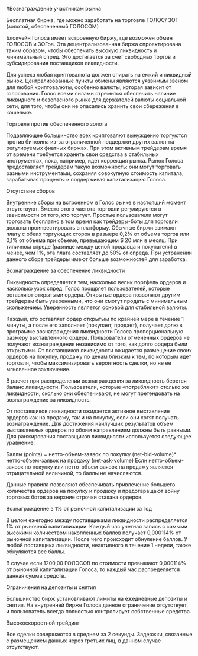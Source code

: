 #Вознаграждение участникам рынка

Бесплатная биржа, где можно заработать на торговле ГОЛОС/ ЗОГ (золотой, обеспеченный ГОЛОСОМ) 

Блокчейн Голоса имеет встроенную биржу, где возможен обмен ГОЛОСОВ и ЗОГов. Эта децентрализованная биржа спроектирована таким образом, чтобы обеспечить высокую ликвидность и минимальный спред. Это достигается за счет свободных торгов и субсидирования поставщиков ликвидности.

Для успеха любая криптовалюта должен опирать на емкий и ликвидный рынок. Централизованные пункты обмены являются уязвимым звеном для любой криптовалюты, особенно валюты, которая зависит от голосования. Голос всеми силами стремится обеспечить наличие ликвидного и безопасного рынка для держателей валюты социальной сети, для того, чтобы они не опасались хранить свои сбережения в кошельке. 

Торговля против обеспеченного золота 

Подавляющее большинство всех криптовалют вынужденно торгуются против биткоина из-за ограниченной поддержки других валют на регулируемых фиатных биржах. При этом активным трейдерам время от времени требуется хранить свои средства в стабильных инструментах, пока, например, идет коррекция рынка. Рынок Голоса предоставляет трейдерам такую возможность: они могут торговать разными инструментами, сохраняя совокупную стоимость капитала, зарабатывая проценты и поддерживая капитализацию Голоса.

Отсутствие сборов

Внутренние сборы на встроенном в Голос рынке в настоящий момент отсутствуют. Вместо этого частота торговли регулируются в зависимости от того, кто торгует. Простые пользователи могут торговать бесплатно в том время как трейдеры-боты для торговли должны проинвестировать в платформу. Обычные биржи взимают плату с обеих торгующих сторон в размере 0,2% от объема торгов или 0,1% от объема при объеме, превышающем $ 20 млн в месяц. При типичном спреде (разнице между ценой продавца и покупателя) в менее, чем 1%, эта плата составляет до 50% от спреда. При устранении данного сбора трейдеры имеют больше возможностей для заработка. 

Вознаграждение за обеспечение ликвидности

Ликвидность определяется тем, насколько велик портфель ордеров и насколько узок спред. Голос поощряет пользователей, которые оставляют открытыми ордера. Открытые ордера позволяют другим трейдерам быть уверенными, что они смогут продать с минимальным скольжением. Уверенность является основой для стабильной валюты.

Каждый, кто оставляет ордер открытым по крайней мере в течение 1 минуты, а после его заполняет (покупает, продает), получает долю в программе вознаграждения ликвидности Голоса пропорциональную размеру выставленного ордера. Пользователи отмененных ордеров не получают вознаграждения независимо от того, как долго ордера были открытыми. От поставщиков ликвидности ожидается размещение своих ордеров на покупку, продажу по ценам близким к тем, по которым идет торговля, чтобы максимизировать вероятность сделки, но не ее мгновенное заключение.

В расчет при распределении вознаграждения за ликвидность берется баланс ликвидности. Пользователи, которые «потребляют» столько же ликвидности, сколько они обеспечивают, не могут претендовать на вознаграждение за ликвидность.


От поставщиков ликвидности ожидается активное выставление ордеров как на продажу, так и на покупку, если они хотят получать вознаграждение. Для достижения наилучших результатов объем выставляемых ордеров по обоим направлениям должны быть равными. Для ранжирования поставщиков ликвидности используется следующее уравнение:

Баллы (points) = нетто-объем-заявок по покупку (net-bid-volume)* нетто-объем-заявок на продажу (net-ask-volume)
Если нетто-объем-заявок по покупку или нетто-объем-заявок на продажу является отрицательной величиной, то баллы не начисляются.

Данные правила позволяют обеспечивать привлечение большего количества ордеров на покупку и продажу и предотвращают войну торговых ботов за верхние строчки стакана ордеров.

Вознаграждение в 1% от рыночной капитализации за год

В целом ежегодно между поставщиками ликвидности распределяется 1% от рыночной капитализации. Каждый час учетная запись с самыми высокими количеством накопленных баллов получает 0,000114% от рыночной капитализации. После чего происходит обнуление баллов. У любой поставщика ликвидности, неактивного в течение 1 недели, также обнуляются все баллы.

В случае если 1200,00 ГОЛОСОВ по стоимости превышают 0,000114% от рыночной капитализации Голоса, то каждый час распределяется данная сумма средств.

Ограничения на депозиты и снятия

Большинство бирж установливают лимиты на ежедневные депозиты и снятия. На внутренней бирже Голоса данное ограничение отсутствует, и пользователь всегда полностью контролирует собственные средства.

Высокоскоростной трейдинг

Все сделки совершаются в среднем за 2 секунды. Задержки, связанные с размещением данных через третьих лиц, в данном случае отсутствуют. 




